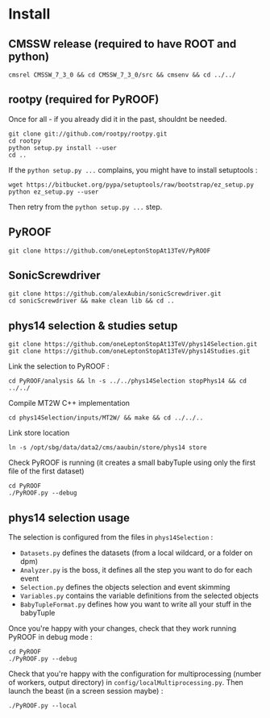 Install
=======

CMSSW release (required to have ROOT and python)
-------------

```
cmsrel CMSSW_7_3_0 && cd CMSSW_7_3_0/src && cmsenv && cd ../../
```

rootpy (required for PyROOF)
------

Once for all - if you already did it in the past, shouldnt be needed.

```
git clone git://github.com/rootpy/rootpy.git
cd rootpy
python setup.py install --user
cd ..
```

If the `python setup.py ...` complains, you might have to install setuptools :

```
wget https://bitbucket.org/pypa/setuptools/raw/bootstrap/ez_setup.py
python ez_setup.py --user
```

Then retry from the `python setup.py ...` step.

PyROOF
------

```
git clone https://github.com/oneLeptonStopAt13TeV/PyROOF 
```

SonicScrewdriver
----------------

```
git clone https://github.com/alexAubin/sonicScrewdriver.git
cd sonicScrewdriver && make clean lib && cd ..
```

phys14 selection & studies setup
--------------------------------

```
git clone https://github.com/oneLeptonStopAt13TeV/phys14Selection.git
git clone https://github.com/oneLeptonStopAt13TeV/phys14Studies.git
```

Link the selection to PyROOF :

```
cd PyROOF/analysis && ln -s ../../phys14Selection stopPhys14 && cd ../../
```

Compile MT2W C++ implementation

```
cd phys14Selection/inputs/MT2W/ && make && cd ../../..
```

Link store location
```
ln -s /opt/sbg/data/data2/cms/aaubin/store/phys14 store
```

Check PyROOF is running (it creates a small babyTuple using only the first file of the first dataset)

```
cd PyROOF
./PyROOF.py --debug
```

phys14 selection usage
----------------------

The selection is configured from the files in `phys14Selection` :
- `Datasets.py` defines the datasets (from a local wildcard, or a folder on dpm)
- `Analyzer.py` is the boss, it defines all the step you want to do for each event
- `Selection.py` defines the objects selection and event skimming
- `Variables.py` contains the variable definitions from the selected objects
- `BabyTupleFormat.py` defines how you want to write all your stuff in the babyTuple

Once you're happy with your changes, check that they work running PyROOF in debug mode :

```
cd PyROOF
./PyROOF.py --debug
```

Check that you're happy with the configuration for multiprocessing (number of workers, output directory) in `config/localMultiprocessing.py`. Then launch the beast (in a screen session maybe) :

```
./PyROOF.py --local
```

